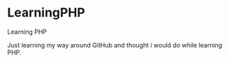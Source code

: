 # LearningPHP
Learning PHP 

Just learning my way around GitHub and thought i would do while learning PHP.
